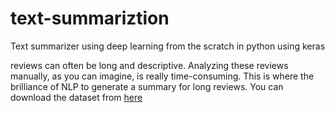 # text-summariztion
Text summarizer using deep learning from the scratch in python using keras

reviews can often be long and descriptive. Analyzing these reviews manually, as you can imagine, is really time-consuming. This is where the brilliance of NLP to generate a summary for long reviews.
You can download the dataset from [here](https://www.kaggle.com/snap/amazon-fine-food-reviews)
